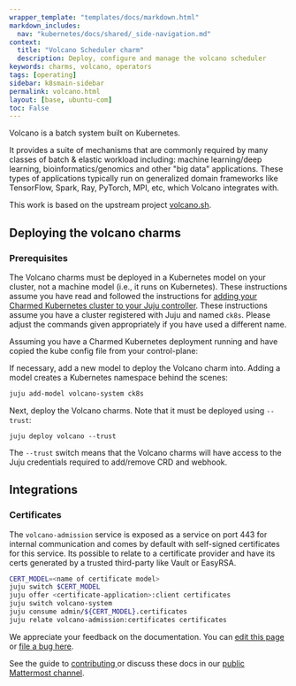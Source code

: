 ```yaml
---
wrapper_template: "templates/docs/markdown.html"
markdown_includes:
  nav: "kubernetes/docs/shared/_side-navigation.md"
context:
  title: "Volcano Scheduler charm"
  description: Deploy, configure and manage the volcano scheduler
keywords: charms, volcano, operators
tags: [operating]
sidebar: k8smain-sidebar
permalink: volcano.html
layout: [base, ubuntu-com]
toc: False
---
```


Volcano is a batch system built on Kubernetes. 

It provides a suite of mechanisms that are commonly required by many 
classes of batch & elastic workload including: machine learning/deep learning,
bioinformatics/genomics and other "big data" applications. 
These types of applications typically run on generalized domain frameworks 
like TensorFlow, Spark, Ray, PyTorch, MPI, etc, which Volcano integrates with.

This work is based on the upstream project [volcano.sh][upstream].

## Deploying the volcano charms

### Prerequisites 
The Volcano charms must be deployed in a Kubernetes model on your cluster, not
a machine model (i.e., it runs on Kubernetes). These instructions assume you 
have read and followed the instructions for 
[adding your Charmed Kubernetes cluster to your Juju controller][kubernetes-operators]. 
These instructions assume you have a cluster registered with Juju and named `ck8s`. Please 
adjust the commands given appropriately if you have used a different name.

Assuming you have a Charmed Kubernetes deployment running and have copied the kube config file from your control-plane:

If necessary, add a new model to deploy the Volcano charm into. Adding a model creates a Kubernetes namespace behind the scenes:

```bash
juju add-model volcano-system ck8s
```

Next, deploy the Volcano charms. Note that it must be deployed using `--trust`:

```
juju deploy volcano --trust
```

The `--trust` switch means that the Volcano charms will have access to the Juju credentials required to add/remove CRD and webhook.


## Integrations

### Certificates
The `volcano-admission` service is exposed as a service on port 443 for internal communication and comes
by default with self-signed certificates for this service.  Its possible to relate to a certificate 
provider and have its certs generated by a trusted third-party like Vault or EasyRSA. 

```bash
CERT_MODEL=<name of certificate model>
juju switch $CERT_MODEL
juju offer <certificate-application>:client certificates
juju switch volcano-system
juju consume admin/${CERT_MODEL}.certificates
juju relate volcano-admission:certificates certificates
```


<!-- LINKS -->
[Kubernetes-operators]: /kubernetes/docs/operator-charms
[upstream]: https://volcano.sh/

<!-- FEEDBACK -->
<div class="p-notification--information">
  <div class="p-notification__content">
    <p class="p-notification__message">We appreciate your feedback on the documentation. You can
    <a href="https://github.com/charmed-kubernetes/kubernetes-docs/edit/main/pages/k8s/volcano.md" >edit this page</a>
    or
    <a href="https://github.com/charmed-kubernetes/kubernetes-docs/issues/new">file a bug here</a>.</p>
    <p>See the guide to <a href="/kubernetes/docs/how-to-contribute"> contributing </a> or discuss these docs in our <a href="https://chat.charmhub.io/charmhub/channels/kubernetes"> public Mattermost channel</a>.</p>
  </div>
</div>
